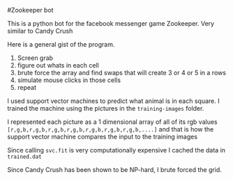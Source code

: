 #Zookeeper bot

This is a python bot for the facebook messenger game Zookeeper. Very similar to Candy Crush

Here is a general gist of the program.

1. Screen grab
2. figure out whats in each cell
3. brute force the array and find swaps that will create 3 or 4 or 5 in a rows
4. simulate mouse clicks in those cells
5. repeat

I used support vector machines to predict what animal is in each square. I trained the machine using the pictures in the `training-images` folder.

I represented each picture as a 1 dimensional array of all of its rgb values `[r,g,b,r,g,b,r,g,b,r,g,b,r,g,b,r,g,b,r,g,b,....]` and that is how the support vector machine compares the input to the training images

Since calling `svc.fit` is very computationally expensive I cached the data in `trained.dat`

Since Candy Crush has been shown to be NP-hard, I brute forced the grid.
